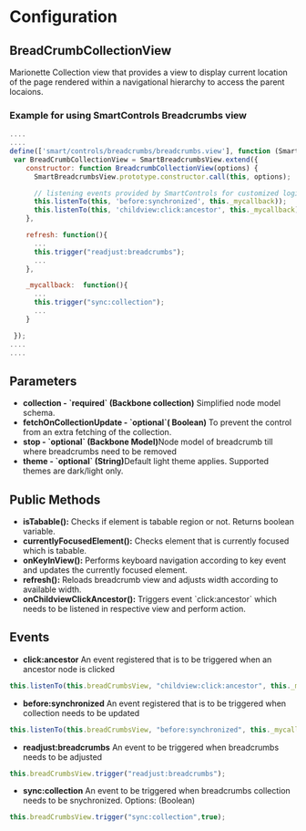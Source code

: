 # Configuration

## BreadCrumbCollectionView

<p>Marionette Collection view that provides a view to display current location of the page rendered
  within a navigational hierarchy to access the parent locaions.</p>

### Example for using SmartControls Breadcrumbs view

```js
....
....
define(['smart/controls/breadcrumbs/breadcrumbs.view'], function (SmartBreadcrumbsView) {
 var BreadCrumbCollectionView = SmartBreadcrumbsView.extend({
    constructor: function BreadcrumbCollectionView(options) {
      SmartBreadcrumbsView.prototype.constructor.call(this, options);

      // listening events provided by SmartControls for customized logic
      this.listenTo(this, 'before:synchronized', this._mycallback));
      this.listenTo(this, 'childview:click:ancestor', this._mycallback);
    },

    refresh: function(){
      ...
      this.trigger("readjust:breadcrumbs");
      ...
    },

    _mycallback:  function(){
      ...
      this.trigger("sync:collection");
      ...
    }

 });
....
....
```

## Parameters

<ul>
  <li><b>collection - `required` (Backbone collection)</b> Simplified node model schema.</li>
  <li><b>fetchOnCollectionUpdate - `optional`( Boolean)</b> To prevent the control from an extra
    fetching of the collection.
  </li>
  <li><b>stop - `optional` (Backbone Model)</b>Node model of breadcrumb till where breadcrumbs need to be removed</li>
   <li><b>theme - `optional` (String)</b>Default light theme applies. Supported themes are dark/light only.</li>
</ul>

## Public Methods

<ul>
  <li><b>isTabable():</b> Checks if element is tabable region or not. Returns boolean variable.</li>
  <li><b>currentlyFocusedElement():</b> Checks element that is currently focused which is tabable.
  </li>
  <li><b>onKeyInView():</b> Performs keyboard navigation according to key event and updates the
    currently focused element.
  </li>
  <li><b>refresh():</b> Reloads breadcrumb view and adjusts width according to available width.</li>
  <li><b>onChildviewClickAncestor():</b> Triggers event `click:ancestor` which needs to be listened
    in respective view and perform action.
  </li>
</ul>


## Events

<ul>
<li><b>click:ancestor</b> An event registered that is to be triggered when an ancestor node is clicked</li>
</ul>

```js
this.listenTo(this.breadCrumbsView, "childview:click:ancestor", this._mycallback);
```

<ul>
<li><b>before:synchronized</b> An event registered that is to be triggered when collection needs to be updated</li>
</ul>

```js
this.listenTo(this.breadCrumbsView, "before:synchronized", this._mycallback);
```

<ul>
<li><b>readjust:breadcrumbs</b> An event to be triggered when breadcrumbs needs to be adjusted </li>
</ul>

```js
this.breadCrumbsView.trigger("readjust:breadcrumbs");
```

<ul>
<li><b>sync:collection</b> An event to be triggered when breadcrumbs collection needs to be snychronized. Options: (Boolean) </li>
</ul>

```js
this.breadCrumbsView.trigger("sync:collection",true);
```
